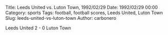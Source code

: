 Title: Leeds United vs. Luton Town, 1992/02/29
Date: 1992/02/29 00:00
Category: sports
Tags: football, football scores, Leeds United, Luton Town
Slug: leeds-united-vs-luton-town
Author: carbonero


Leeds United 2 - 0 Luton Town

